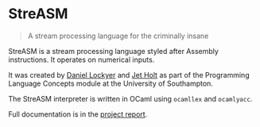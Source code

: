 # StreASM

> A stream processing language for the criminally insane

StreASM is a stream processing language styled after Assembly instructions. It operates on numerical inputs.

It was created by [Daniel Lockyer](https://github.com/NeoSilky) and [Jet Holt](https://github.com/Jetroid) as part of the Programming Language Concepts module at the University of Southampton.

The StreASM interpreter is written in OCaml using `ocamllex` and `ocamlyacc`.

Full documentation is in the [project report](https://github.com/neosilky/StreASM/blob/master/docs/StreASMDocumentation.pdf).
